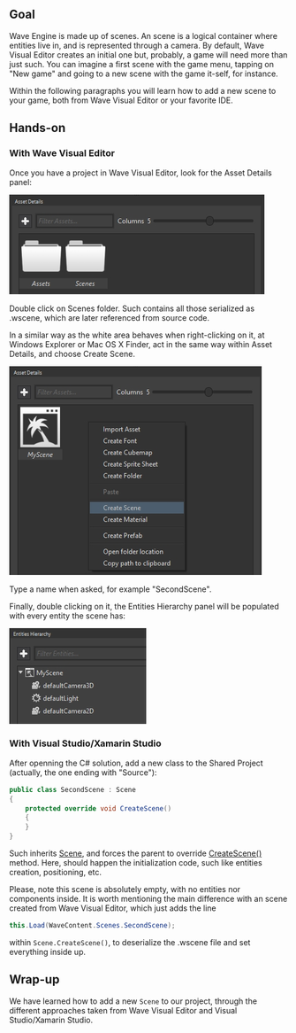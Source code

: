 ## Goal

Wave Engine is made up of scenes. An scene is a logical container where entities live in, and is represented through a camera. By default, Wave Visual Editor creates an initial one but, probably, a game will need more than just such. You can imagine a first scene with the game menu, tapping on "New game" and going to a new scene with the game it-self, for instance.

Within the following paragraphs you will learn how to add a new scene to your game, both from Wave Visual Editor or your favorite IDE.

## Hands-on

### With Wave Visual Editor

Once you have a project in Wave Visual Editor, look for the Asset Details panel:

![](images/CreateScene/AssetsDetails.jpg)

Double click on Scenes folder. Such contains all those serialized as .wscene, which are later referenced from source code.

In a similar way as the white area behaves when right-clicking on it, at Windows Explorer or Mac OS X Finder, act in the same way within Asset Details, and choose Create Scene.

![](images/CreateScene/CreateScene.jpg)

Type a name when asked, for example "SecondScene".

Finally, double clicking on it, the Entities Hierarchy panel will be populated with every entity the scene has:

![](images/CreateScene/EntitiesHierarchy.jpg)

### With Visual Studio/Xamarin Studio

After openning the C# solution, add a new class to the Shared Project (actually, the one ending with "Source"):

```c#
public class SecondScene : Scene
{
    protected override void CreateScene()
    {            
    }
}
```

Such inherits [Scene](xref:WaveEngine.Framework.Scene), and forces the parent to override [CreateScene()](xref:WaveEngine.Framework.Scene.CreateScene) method. Here, should happen the initialization code, such like entities creation, positioning, etc.

Please, note this scene is absolutely empty, with no entities nor components inside. It is worth mentioning the main difference with an scene created from Wave Visual Editor, which just adds the line

```c#
this.Load(WaveContent.Scenes.SecondScene);
```

within `Scene.CreateScene()`, to deserialize the .wscene file and set everything inside up.

## Wrap-up

We have learned how to add a new `Scene` to our project, through the different approaches taken from Wave Visual Editor and Visual Studio/Xamarin Studio.
